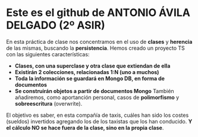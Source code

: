 # Este es el github de **ANTONIO ÁVILA DELGADO** (2º ASIR)
En esta práctica de clase nos concentramos en el uso de **clases** y **herencia** de las mismas, buscando la **persistencia**.
Hemos creado un proyecto TS con las siguientes características:
* **Clases, con una superclase y otra clase que extiendan de ella**
* **Existirán 2 colecciones, relacionadas 1:N (uno a muchos)**
* **Toda la información se guardará en Mongo DB, en forma de documentos**
* **Se construirán objetos a partir de documentos Mongo**
También añadiremos, como aportanción personal, casos de **polimorfismo** y **sobreescritura** (overwrite).

El objetivo es saber, en esta compañía de taxis, cuáles han sido los costes (sueldos) invertidos agregando los de los taxistas que los han conducido. **Y el cálculo NO se hace fuera de la clase, sino en la propia clase**.